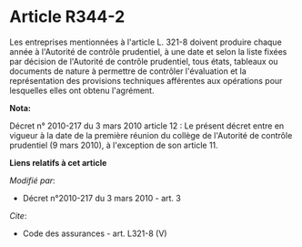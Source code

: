 # Article R344-2

Les entreprises mentionnées à l'article L. 321-8 doivent produire chaque année à l'Autorité de contrôle prudentiel, à une
date et selon la liste fixées par décision de l'Autorité de contrôle prudentiel, tous états, tableaux ou documents de nature
à permettre de contrôler l'évaluation et la représentation des provisions techniques afférentes aux opérations pour
lesquelles elles ont obtenu l'agrément.

**Nota:**

Décret n° 2010-217 du 3 mars 2010 article 12 : Le présent décret entre en vigueur à la date de la première réunion du collège
de l'Autorité de contrôle prudentiel (9 mars 2010), à l'exception de son article 11.

**Liens relatifs à cet article**

_Modifié par_:

  - Décret n°2010-217 du 3 mars 2010 - art. 3

_Cite_:

  - Code des assurances - art. L321-8 (V)
